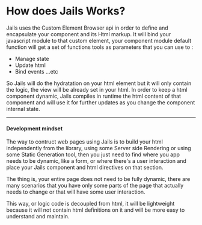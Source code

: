 
# How does Jails Works?

Jails uses the Custom Element Browser api in order to define and encapsulate your component and its Html markup.
It will bind your javascript module to that custom element, your component module default function will get a set of functions tools as parameters that you can use to :

- Manage state 
- Update html
- Bind events 
...etc 

So Jails will do the hydratation on your html element but it will only contain the logic, the view will be already set in your html. In order to keep a html component dynamic, Jails compiles in runtime the html content of that component and will use it for further updates as you change the component internal state.

---

#### Development mindset 

The way to contruct web pages using Jails is to build your html independently from the library, using some Server side Rendering or using some Static Generation tool, then you just need to find where you app needs to be dynamic, like a form, or where there's a user interaction and place your Jails component and html directives on that section.

The thing is, your entire page does not need to be fully dynamic, there are many scenarios that you have only some parts of the page that actually needs to change or that will have some user interaction.

This way, or logic code is decoupled from html, it will be lightweight because it will not contain html definitions on it and will be more easy to understand and maintain.
